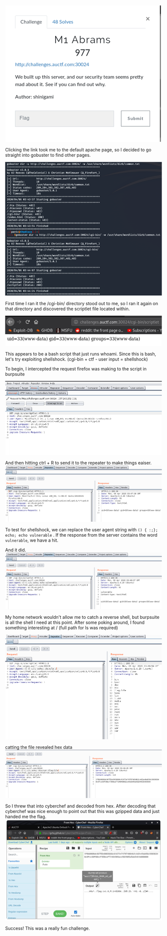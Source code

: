 ![Description](/auctf2020/img/description.png)

Clicking the link took me to the default apache page, so I decided to go straight into gobuster to find other pages.

![Gobuster](/auctf2020/img/gobuster.png)

First time I ran it the /cgi-bin/ directory stood out to me, so I ran it again on that directory and discovered the scriptlet file located within.

![Scriptlet](/auctf2020/img/whoami.png)

This appears to be a bash script that just runs whoami. Since this is bash, let's try exploiting shellshock. (cgi-bin + ctf - user input = shellshock)

To begin, I intercepted the request firefox was making to the script in burpsuite

![Burp1](/auctf2020/img/burp1.png)

And then hitting ctrl + R to send it to the repeater to make things eaiser.
![Burp2](/auctf2020/img/burp2.png)

To test for shellshock, we can replace the user agent string with `() { :;}; echo; echo vulnerable` . If the response from the server contains the word `vulnerable`, we have a hit.

And it did.
![Burp3](/auctf2020/img/burp3.png)

My home network wouldn't allow me to catch a reverse shell, but burpsuite is all the shell I need at this point. After some poking around, I found something interesting at / (full path for ls was required)

![Burp3](/auctf2020/img/binls.png)

catting the file revealed hex data
![Burp3](/auctf2020/img/bincat.png)

So I threw that into cyberchef and decoded from hex. After decoding that cyberchef was nice enough to point out that this was gzipped data and just handed me the flag.
![Burp3](/auctf2020/img/cyberchef.png)

Success! This was a really fun challenge.

